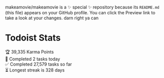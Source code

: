 makeamovie/makeamovie is a ✨ special ✨ repository because its `README.md` (this file) appears on your GitHub profile.
You can click the Preview link to take a look at your changes. darn right ya can

# Todoist Stats

<!-- TODO-IST:START -->
🏆  39,335 Karma Points           
🌸  Completed 2 tasks today           
✅  Completed 27,579 tasks so far           
⏳  Longest streak is 328 days
<!-- TODO-IST:END -->